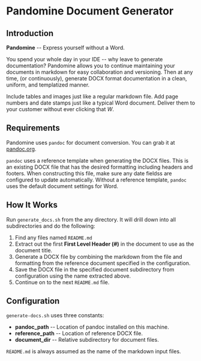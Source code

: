 # Pandomine Document Generator

## Introduction

__Pandomine__ -- Express yourself without a Word.

You spend your whole day in your IDE -- why leave to generate documentation?  Pandomine allows you to continue maintaining your documents in markdown for easy collaboration and versioning.  Then at any time, (or continuously), generate DOCX format documentation in a clean, uniform, and templatized manner.

Include tables and images just like a regular markdown file.  Add page numbers and date stamps just like a typical Word document.  Deliver them to your customer without ever clicking that _W_.

## Requirements

Pandomine uses `pandoc` for document conversion. You can grab it at [pandoc.org](http://pandoc.org/).

`pandoc` uses a reference template when generating the DOCX files.  This is an existing DOCX file that has the desired formatting including headers and footers.  When constructing this file, make sure any date fieldss are configured to update automatically.  Without a reference template, `pandoc` uses the default document settings for Word.

## How It Works

Run `generate_docs.sh` from the any directory.  It will drill down into all subdirectories and do the following:

1. Find any files named `README.md`
2. Extract out the first __First Level Header (#)__ in the document to use as the document title.
3. Generate a DOCX file by combining the markdown from the file and formatting from the reference document specified in the configuration.
4. Save the DOCX file in the specified document subdirectory from configuration using the name extracted above.
5. Continue on to the next `README.md` file.

## Configuration

`generate-docs.sh` uses three constants:

* __pandoc_path__ -- Location of pandoc installed on this machine.
* __reference_path__ -- Location of reference DOCX file.
* __document_dir__ -- Relative subdirectory for document files.

`README.md` is always assumed as the name of the markdown input files.
